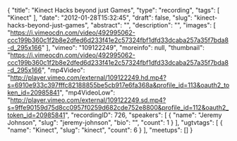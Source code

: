 {
  "title": "Kinect Hacks beyond just Games",
  "type": "recording",
  "tags": [
    "Kinect"
  ],
  "date": "2012-01-28T15:32:45",
  "draft": false,
  "slug": "kinect-hacks-beyond-just-games",
  "abstract": "",
  "description": "",
  "images": [
    "https://i.vimeocdn.com/video/492995062-ccc199b360c1f2b8e2dfed6d233f41e2c57324fbf1dfd33dcaba257a35f7bda8-d_295x166"
  ],
  "vimeo": "109122249",
  "moreinfo": null,
  "thumbnail": "https://i.vimeocdn.com/video/492995062-ccc199b360c1f2b8e2dfed6d233f41e2c57324fbf1dfd33dcaba257a35f7bda8-d_295x166",
  "mp4Video": "http://player.vimeo.com/external/109122249.hd.mp4?s=6910e933c397fffc82188855be5cb917e6fa368a&profile_id=113&oauth2_token_id=20985841",
  "mp4VideoLow": "http://player.vimeo.com/external/109122249.sd.mp4?s=9ffe90159d75d8cc0957f0259d682cde752e8800&profile_id=112&oauth2_token_id=20985841",
  "recordingID": 726,
  "speakers": [
    {
      "name": "Jeremy Johnson",
      "slug": "jeremy-johnson",
      "bio": "",
      "count": 1
    }
  ],
  "ugtvtags": [
    {
      "name": "Kinect",
      "slug": "kinect",
      "count": 6
    }
  ],
  "meetups": []
}